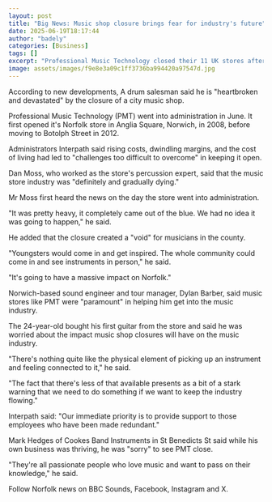 ```yaml
---
layout: post
title: "Big News: Music shop closure brings fear for industry's future"
date: 2025-06-19T18:17:44
author: "badely"
categories: [Business]
tags: []
excerpt: "Professional Music Technology closed their 11 UK stores after filing for administration in June."
image: assets/images/f9e8e3a09c1ff3736ba994420a97547d.jpg
---
```


According to new developments, A drum salesman said he is "heartbroken and devastated" by the closure of a city music shop. 

Professional Music Technology (PMT) went into administration in June. It first opened it's Norfolk store in Anglia Square, Norwich, in 2008, before moving to Botolph Street in 2012.

Administrators Interpath said rising costs, dwindling margins, and the cost of living had led to "challenges too difficult to overcome" in keeping it open.

Dan Moss, who worked as the store's percussion expert, said that the music store industry was "definitely and gradually dying."

Mr Moss first heard the news on the day the store went into administration. 

"It was pretty heavy, it completely came out of the blue. We had no idea it was going to happen," he said. 

He added that the closure created a "void" for musicians in the county. 

"Youngsters would come in and get inspired. The whole community could come in and see instruments in person," he said.

"It's going to have a massive impact on Norfolk."

Norwich-based sound engineer and tour manager, Dylan Barber, said music stores like PMT were "paramount" in helping him get into the music industry. 

The 24-year-old bought his first guitar from the store and said he was worried about the impact music shop closures will have on the music industry.

"There's nothing quite like the physical element of picking up an instrument and feeling connected to it," he said.

"The fact that there's less of that available presents as a bit of a stark warning that we need to do something if we want to keep the industry flowing."

Interpath said: "Our immediate priority is to provide support to those employees who have been made redundant."

Mark Hedges of Cookes Band Instruments in St Benedicts St said while his own business was thriving, he was "sorry" to see PMT close. 

"They're all passionate people who love music and want to pass on their knowledge," he said.

Follow Norfolk news on BBC Sounds, Facebook, Instagram and X.

